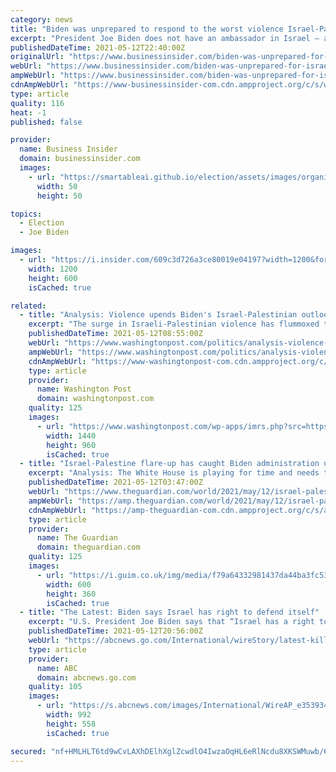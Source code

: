 ```yaml
---
category: news
title: "Biden was unprepared to respond to the worst violence Israel-Palestine has seen in years"
excerpt: "President Joe Biden does not have an ambassador in Israel — and hasn't yet nominated anyone — amid the worst fighting the region has seen in years."
publishedDateTime: 2021-05-12T22:40:00Z
originalUrl: "https://www.businessinsider.com/biden-was-unprepared-for-israel-palestine-violence-2021-5"
webUrl: "https://www.businessinsider.com/biden-was-unprepared-for-israel-palestine-violence-2021-5"
ampWebUrl: "https://www.businessinsider.com/biden-was-unprepared-for-israel-palestine-violence-2021-5?amp"
cdnAmpWebUrl: "https://www-businessinsider-com.cdn.ampproject.org/c/s/www.businessinsider.com/biden-was-unprepared-for-israel-palestine-violence-2021-5?amp"
type: article
quality: 116
heat: -1
published: false

provider:
  name: Business Insider
  domain: businessinsider.com
  images:
    - url: "https://smartableai.github.io/election/assets/images/organizations/businessinsider.com-50x50.jpg"
      width: 50
      height: 50

topics:
  - Election
  - Joe Biden

images:
  - url: "https://i.insider.com/609c3d726a3ce80019e04197?width=1200&format=jpeg"
    width: 1200
    height: 600
    isCached: true

related:
  - title: "Analysis: Violence upends Biden's Israel-Palestinian outlook"
    excerpt: "The surge in Israeli-Palestinian violence has flummoxed the Biden administration in its first four months as it attempts to craft a Middle East policy it believes will be more durable and fairer than"
    publishedDateTime: 2021-05-12T08:55:00Z
    webUrl: "https://www.washingtonpost.com/politics/analysis-violence-upends-bidens-israel-palestinian-outlook/2021/05/12/88a0876e-b2d7-11eb-bc96-fdf55de43bef_story.html"
    ampWebUrl: "https://www.washingtonpost.com/politics/analysis-violence-upends-bidens-israel-palestinian-outlook/2021/05/12/88a0876e-b2d7-11eb-bc96-fdf55de43bef_story.html?outputType=amp"
    cdnAmpWebUrl: "https://www-washingtonpost-com.cdn.ampproject.org/c/s/www.washingtonpost.com/politics/analysis-violence-upends-bidens-israel-palestinian-outlook/2021/05/12/88a0876e-b2d7-11eb-bc96-fdf55de43bef_story.html?outputType=amp"
    type: article
    provider:
      name: Washington Post
      domain: washingtonpost.com
    quality: 125
    images:
      - url: "https://www.washingtonpost.com/wp-apps/imrs.php?src=https://arc-anglerfish-washpost-prod-washpost.s3.amazonaws.com/public/AN6GYPFSUEI6XPEW7X2V3ZB354.jpg&w=1440"
        width: 1440
        height: 960
        isCached: true
  - title: "Israel-Palestine flare-up has caught Biden administration unprepared"
    excerpt: "Analysis: The White House is playing for time and needs to decide quickly how to deal with Trump’s legacy of unwavering support for Netanyahu"
    publishedDateTime: 2021-05-12T03:47:00Z
    webUrl: "https://www.theguardian.com/world/2021/may/12/israel-palestine-flare-up-has-caught-biden-administration-unprepared"
    ampWebUrl: "https://amp.theguardian.com/world/2021/may/12/israel-palestine-flare-up-has-caught-biden-administration-unprepared"
    cdnAmpWebUrl: "https://amp-theguardian-com.cdn.ampproject.org/c/s/amp.theguardian.com/world/2021/may/12/israel-palestine-flare-up-has-caught-biden-administration-unprepared"
    type: article
    provider:
      name: The Guardian
      domain: theguardian.com
    quality: 125
    images:
      - url: "https://i.guim.co.uk/img/media/f79a64332981437da44ba3fc5324584b9570d820/0_92_3584_2150/master/3584.jpg?width=300&quality=45&auto=format&fit=max&dpr=2&s=4da22353425bdd34f96ba4053c6d9e31"
        width: 600
        height: 360
        isCached: true
  - title: "The Latest: Biden says Israel has right to defend itself"
    excerpt: "U.S. President Joe Biden says that “Israel has a right to defend itself” amid a barrage of rockets fired by Hamas and other Palestinian groups from Gaza"
    publishedDateTime: 2021-05-12T20:56:00Z
    webUrl: "https://abcnews.go.com/International/wireStory/latest-killed-wounded-israel-missile-77639397"
    type: article
    provider:
      name: ABC
      domain: abcnews.go.com
    quality: 105
    images:
      - url: "https://s.abcnews.com/images/International/WireAP_e353934a96bc4d2b811416f1699344bf_16x9_992.jpg"
        width: 992
        height: 558
        isCached: true

secured: "nf+HMLHLT6td9wCvLAXhDElhXglZcwdlO4IwzaOqHL6eRlNcdu8XKSWMuwb/61iHDRlqyC8c2AaLaq6um2fb6j5vdMrv+fXC/183ACDkpO2vkwATQb04mwrXUEgT6xSKjLSpvkKTYGsXcnqj5uwVj2TLIKJaXKyPNnMdnc4xsPYNnrMQycgsD8d7N6x6CI6r8huc1bTQYf8pJNQald+q0BwutjfTAMCrNSe5YHsITSB2Knog7kxYWle2ysmw+TluGVkchAVKQJieoTen6EasdmM80x4sU5KZb6fkuEmO7GLgqEeyNoV0ka7jneTh/jIRd3f9RDdL9zvN/nZaN1CpgCIYStUvqyoBfGakIUUfz64=;RR6oHywM6PTfUoJxPoRSwg=="
---
```


